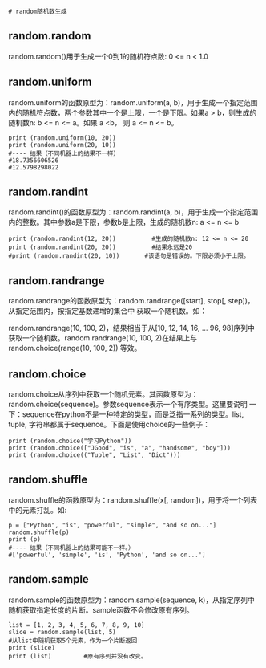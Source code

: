     # random随机数生成

## random.random

random.random()用于生成一个0到1的随机符点数: 0 <= n < 1.0

## random.uniform

random.uniform的函数原型为：random.uniform(a, b)，用于生成一个指定范围内的随机符点数，两个参数其中一个是上限，一个是下限。如果a > b，则生成的随机数n: b <= n <= a。如果 a <b， 则 a <= n <= b。

    print (random.uniform(10, 20))
    print (random.uniform(20, 10))
    #---- 结果（不同机器上的结果不一样）
    #18.7356606526
    #12.5798298022  

## random.randint

random.randint()的函数原型为：random.randint(a, b)，用于生成一个指定范围内的整数。其中参数a是下限，参数b是上限，生成的随机数n: a <= n <= b

    print (random.randint(12, 20))          #生成的随机数n: 12 <= n <= 20
    print (random.randint(20, 20))          #结果永远是20
    #print (random.randint(20, 10))       #该语句是错误的。下限必须小于上限。  

## random.randrange

random.randrange的函数原型为：random.randrange([start], stop[, step])，从指定范围内，按指定基数递增的集合中 获取一个随机数。如：

random.randrange(10, 100, 2)，结果相当于从[10, 12, 14, 16, ... 96, 98]序列中获取一个随机数。random.randrange(10, 100, 2)在结果上与 random.choice(range(10, 100, 2)) 等效。

## random.choice

random.choice从序列中获取一个随机元素。其函数原型为：random.choice(sequence)。参数sequence表示一个有序类型。这里要说明 一下：sequence在python不是一种特定的类型，而是泛指一系列的类型。list, tuple, 字符串都属于sequence。下面是使用choice的一些例子：

    print (random.choice("学习Python"))
    print (random.choice(["JGood", "is", "a", "handsome", "boy"]))
    print (random.choice(("Tuple", "List", "Dict")))  

## random.shuffle

random.shuffle的函数原型为：random.shuffle(x[, random])，用于将一个列表中的元素打乱。如:

    p = ["Python", "is", "powerful", "simple", "and so on..."]
    random.shuffle(p)
    print (p)
    #---- 结果（不同机器上的结果可能不一样。）
    #['powerful', 'simple', 'is', 'Python', 'and so on...']  

## random.sample

random.sample的函数原型为：random.sample(sequence, k)，从指定序列中随机获取指定长度的片断。sample函数不会修改原有序列。

    list = [1, 2, 3, 4, 5, 6, 7, 8, 9, 10]
    slice = random.sample(list, 5)
    #从list中随机获取5个元素，作为一个片断返回
    print (slice)
    print (list)         #原有序列并没有改变。    　　
